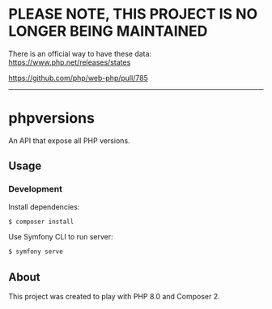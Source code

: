 # PLEASE NOTE, THIS PROJECT IS NO LONGER BEING MAINTAINED

There is an official way to have these data: https://www.php.net/releases/states

https://github.com/php/web-php/pull/785

* * *

phpversions
===========

An API that expose all PHP versions.

## Usage

### Development

Install dependencies:

```bash
$ composer install
```

Use Symfony CLI to run server:

```bash
$ symfony serve
```

## About

This project was created to play with PHP 8.0 and Composer 2.
